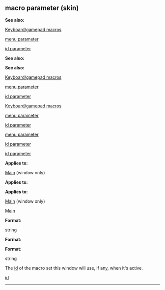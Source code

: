 

 macro parameter (skin)
------------------------




**See also:** 


[Keyboard/gamepad macros](#/{skin}/menu) 

[menu parameter](#/{skin}/param/menu) 

[id parameter](#/{skin}/param/id) 





**See also:** 

**See also:**

[Keyboard/gamepad macros](#/{skin}/menu) 

[menu parameter](#/{skin}/param/menu) 

[id parameter](#/{skin}/param/id) 



[Keyboard/gamepad macros](#/{skin}/menu)

[menu parameter](#/{skin}/param/menu) 

[id parameter](#/{skin}/param/id) 


[menu parameter](#/{skin}/param/menu)

[id parameter](#/{skin}/param/id) 

[id parameter](#/{skin}/param/id)


**Applies to:** 


[Main](#/{skin}/control/main) 
 (window only)
 


**Applies to:** 

**Applies to:**

[Main](#/{skin}/control/main) 
 (window only)

[Main](#/{skin}/control/main)


**Format:** 


 string
 


**Format:** 

**Format:**

 string


 The
 [id](#/{skin}/param/id) 
 of the macro set this window will use, if any, when it's active.



[id](#/{skin}/param/id)


---


